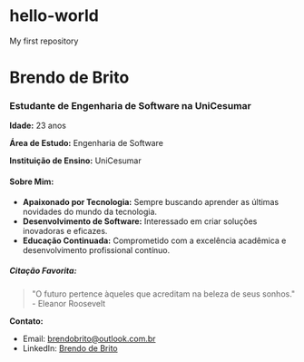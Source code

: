 # hello-world
My first repository

# Brendo de Brito

### Estudante de Engenharia de Software na UniCesumar

**Idade:** 23 anos

**Área de Estudo:** Engenharia de Software

**Instituição de Ensino:** UniCesumar

#### Sobre Mim:

- **Apaixonado por Tecnologia:** Sempre buscando aprender as últimas novidades do mundo da tecnologia.
- **Desenvolvimento de Software:** Interessado em criar soluções inovadoras e eficazes.
- **Educação Continuada:** Comprometido com a excelência acadêmica e desenvolvimento profissional contínuo.

##### Citação Favorita:

> "O futuro pertence àqueles que acreditam na beleza de seus sonhos." - Eleanor Roosevelt

**Contato:**
- Email: [brendobrito@outlook.com.br](mailto:brendobrito@outlook.com.br)
- LinkedIn: [Brendo de Brito](https://www.linkedin.com/in/brendobrito)
